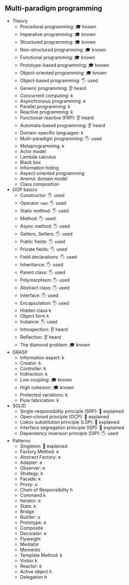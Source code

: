 ## Multi-paradigm programming

- Theory
  - Procedural programming: 🎓 known
  - Imperative programming: 🎓 known
  - Structured programming: 🎓 known
  - Non-structured programming: 🎓 known
  - Functional programming: 🎓 known
  - Prototype-based programming: 🎓 known
  - Object-oriented programming: 🎓 known
  - Object-based programming: 🖐️ used
  - Generic programming: 👂 heard
  - Concurrent computing: k
  - Asynchronous programming: e
  - Parallel programming: k
  - Reactive programming: k
  - Functional-reactive (FRP): 👂 heard
  - Automata-based programming: 👂 heard
  - Domain-specific languages: k
  - Multi-paradigm programming: 🖐️ used
  - Metaprogramming: k
  - Actor model
  - Lambda calculus
  - Black box
  - Information hiding
  - Aspect-oriented programming
  - Anemic domain model
  - Class composition
- OOP basics
  - Constructor: 🖐️ used
  - Operator `new`: 🖐️ used
  - Static method: 🖐️ used
  - Method: 🖐️ used
  - Async method: 🖐️ used
  - Getters, Setters: 🖐️ used
  - Public fields: 🖐️ used
  - Private fields: 🖐️ used
  - Field declarations: 🖐️ used
  - Inheritance: 🖐️ used
  - Parent class: 🖐️ used
  - Polymorphism: 🖐️ used
  - Abstract class: 🖐️ used
  - Interface: 🖐️ used
  - Encapsulation: 🖐️ used
  - Hidden class k
  - Object form k
  - Instance: 🖐️ used
  - Introspection: 👂 heard
  - Reflection: 👂 heard
  - The diamond problem: 🎓 known
- GRASP
  - Information expert: k
  - Creator: k
  - Controller: k
  - Indirection: k
  - Low coupling: 🎓 known
  - High cohesion: 🎓 known
  - Protected variations: k
  - Pure fabrication: k
- SOLID
  - Single-responsibility principle (SRP): 🙋 explained
  - Open–closed principle (OCP): 🙋 explained
  - Liskov substitution principle (LSP): 🙋 explained
  - Interface segregation principle (ISP): 🙋 explained
  - Dependency inversion principle (DIP): 🖐️ used
- Patterns
  - Singleton: 🙋 explained
  - Factory Method: e
  - Abstract Factory: e
  - Adapter: e
  - Observer: e
  - Strategy: k
  - Facade: k
  - Proxy: u
  - Chain of Responsibility h
  - Command k
  - Iterator: e
  - State: k
  - Bridge
  - Builder: u
  - Prototype: e
  - Composite
  - Decorator: e
  - Flyweight
  - Mediator
  - Memento
  - Template Method: k
  - Visitor k
  - Reactor: e
  - Active object h
  - Delegation h
